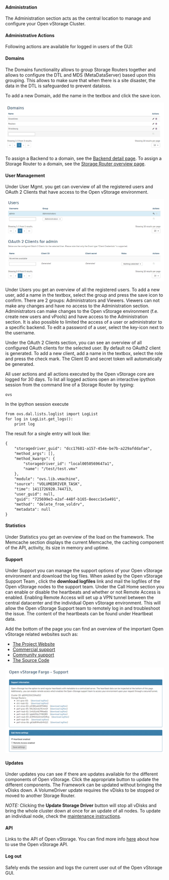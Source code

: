 #### Administration

The Administration section acts as the central location to manage and
configure your Open vStorage Cluster.

#### Administrative Actions

Following actions are available for logged in users of the GUI:


#### Domains
The Domains functionality allows to group Storage Routers together and allows to configure the DTL and MDS (MetaDataServer) based upon this grouping. This allows to make sure that when there is a site disaster, the data in the DTL is safeguarded to prevent dataloss.

To add a new Domain, add the name in the textbox and click the save icon.

![](../../Images/domains.png)

To assign a Backend to a domain, see the [Backend detail page](backends.md).
To assign a Storage Router to a domain, see the [Storage Router overview page](storagerouters.md).

#### User Management

Under User Mgmt. you get can overview of all the registered users and
OAuth 2 Clients that have access to the Open vStorage environment.

![](../../Images/users.png)

Under Users you get an overview of all the registered users. To add a new user, add
a name in the textbox, select the group and press the save icon to
confirm. There are 2 groups: Administrators and Viewers. Viewers can not
make any changes and have no access to the Administration section.
Administrators can make changes to the Open vStorage environment (f.e.
create new users and vPools) and have access to the Administration
section. It is also possible to limited the access of a user or administrator to a specific backend.
To edit a password of a user, select the key-icon next to the username.

Under the OAuth 2 Clients section, you can see an overview of all
configured OAuth clients for the selected user. By default no OAuth2
client is generated. To add a new client, add a name in the textbox, select the role
and press the check mark. The Client ID and secret token will
automatically be generated.

All user actions and all actions executed by the Open vStorage core are
logged for 30 days. To list all logged actions open an interactive
ipython session from the command line of a Storage Router by typing:

```
ovs
```

In the ipython session execute

```
from ovs.dal.lists.loglist import LogList
for log in LogList.get_logs():
    print log
```

The result for a single entry will look like:

```
{
    "storagedriver_guid": "dcc17681-a157-454e-be7b-a229afddafae",
    "method_args": [],
    "method_kwargs": {
        "storagedriver_id": "local0050569647a1",
        "name": "/test/test.vmx"
    },
    "module": "ovs.lib.vmachine",
    "source": "VOLUMEDRIVER_TASK",
    "time": 1411726920.744713,
    "user_guid": null,
    "guid": "725699e3-e2af-448f-b165-8eecc1e5a491",
    "method": "delete_from_voldrv",
    "metadata": null
}
```

#### Statistics

Under Statistics you get an overview of the load on the framework. The Memcache section displays the
current Memcache, the caching component of the API, activity, its size
in memory and uptime.

#### Support

Under Support you can manage the support options of your Open vStorage
environment and download the log files. When asked by the Open vStorage
Support Team , click the **download logfiles** link and mail the logfiles
of the Open vStorage nodes to the support team. Under the Call Home
section you can enable or disable the heartbeats and whether or not
Remote Access is enabled. Enabling Remote Access will set up a VPN
tunnel between the central datacenter and the individual Open vStorage
environment. This will allow the Open vStorage Support team to remotely
log in and troubleshoot the issue. The content of the heartbeats can be
found under Heartbeat data.

Add the bottom of the page you can find an overview of the important Open vStorage
related websites such as:
* [The Project Website](http://www.openvstorage.com)
* [Commercial support](https://www.openvstorage.com)
* [Community support](https://groups.google.com/forum/#!forum/open-vstorage)
* [The Source Code](https://github.com/openvstorage)

![](../../Images/Support.png)

#### Updates
Under updates you can see if there are updates available for the different components of Open vStorage. Click the appropriate button to update the different components.
The Framework can be updated without bringing the vDisks down. A VolumeDriver update requires the vDisks to be stopped or moved to another Storage Router.

*NOTE:* Clicking the **Update Storage Driver** button will stop all vDisks and bring the whole cluster down at once for an update of all nodes. To update an individual node, check the [maintenance instructions](../maintenance/upgrade.md).

#### API

Links to the API of Open vStorage. You can find more info
[here](../usingtheapi/README.md) about how to use the Open vStorage API.

#### Log out

Safely ends the session and logs the current user out of the Open
vStorage GUI.



